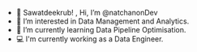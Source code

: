 - 👋 Sawatdeekrub! , Hi, I’m @natchanonDev
- 👀 I’m interested in Data Management and Analytics.
- 🌱 I’m currently learning Data Pipeline Optimisation.
- 💻 I'm currently working as a Data Engineer.

<!---
natchanonDev/natchanonDev is a ✨ special ✨ repository because its `README.md` (this file) appears on your GitHub profile.
You can click the Preview link to take a look at your changes.
--->
